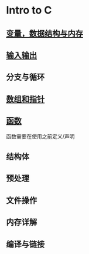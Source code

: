 # Intro to C

## [变量，数据结构与内存](./intro_c/ch01.md)

## [输入输出](./intro_c/ch02.md)

## 分支与循环

## [数组和指针](./intro_c/ch03.md)

## [函数](./intro_c/ch04.md)

函数需要在使用之前定义/声明

## 结构体

## 预处理

## 文件操作

## 内存详解

## 编译与链接
